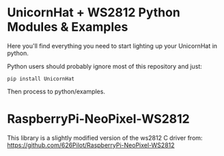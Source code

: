 UnicornHat + WS2812 Python Modules & Examples
=============================================

Here you'll find everything you need to start lighting up your UnicornHat in python.

Python users should probably ignore most of this repository and just:

    pip install UnicornHat

Then process to python/examples.


RaspberryPi-NeoPixel-WS2812
===========================

This library is a slightly modified version of the ws2812 C driver from: https://github.com/626Pilot/RaspberryPi-NeoPixel-WS2812
